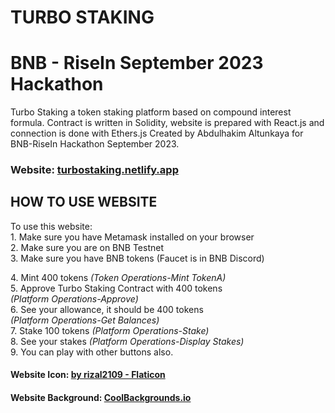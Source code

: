 # TURBO STAKING

# BNB - RiseIn September 2023 Hackathon

Turbo Staking a token staking platform based on compound interest formula. 
Contract is written in Solidity, website is prepared with React.js and connection is done with Ethers.js
Created by Abdulhakim Altunkaya for BNB-RiseIn Hackathon September 2023.

### Website: <a href="https://turbostaking.netlify.app/" title="turbo staking website">turbostaking.netlify.app</a>

## HOW TO USE WEBSITE
<p>To use this website: <br />
1. Make sure you have Metamask installed on your browser <br />
2. Make sure you are on BNB Testnet <br />
3. Make sure you have BNB tokens (Faucet is in BNB Discord)
</p>
<p>
4. Mint 400 tokens <i>(Token Operations-Mint TokenA)</i><br />
5. Approve Turbo Staking Contract with 400 tokens <br /><i>(Platform Operations-Approve)</i><br />
6. See your allowance, it should be 400 tokens <br /><i>(Platform Operations-Get Balances)</i><br />
7. Stake 100 tokens <i>(Platform Operations-Stake)</i><br />
8. See your stakes <i>(Platform Operations-Display Stakes)</i><br />
9. You can play with other buttons also.
</p>

#### Website Icon: <a href="https://www.flaticon.com/free-icons/shapes-and-symbols" title="shapes and symbols icons">by rizal2109 - Flaticon</a>
#### Website Background: <a href="https://coolbackgrounds.io/" title="free backgrounds by CoolBackgrounds.io">CoolBackgrounds.io</a>

